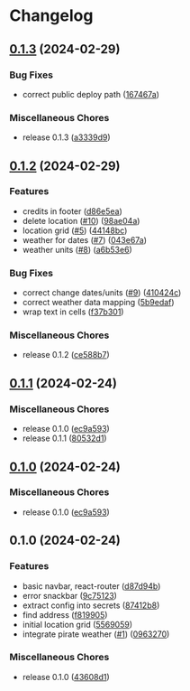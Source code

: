 # Changelog

## [0.1.3](https://github.com/dwmkerr/tripweather/compare/v0.1.2...v0.1.3) (2024-02-29)


### Bug Fixes

* correct public deploy path ([167467a](https://github.com/dwmkerr/tripweather/commit/167467a41640f379ad18a11b8caad4ab89de75e6))


### Miscellaneous Chores

* release 0.1.3 ([a3339d9](https://github.com/dwmkerr/tripweather/commit/a3339d9f34a70517f4239dfcd195dcc3b51b30fe))

## [0.1.2](https://github.com/dwmkerr/tripweather/compare/v0.1.1...v0.1.2) (2024-02-29)


### Features

* credits in footer ([d86e5ea](https://github.com/dwmkerr/tripweather/commit/d86e5ea7c53da52a6a132dd4f34572f743845350))
* delete location ([#10](https://github.com/dwmkerr/tripweather/issues/10)) ([98ae04a](https://github.com/dwmkerr/tripweather/commit/98ae04ad6485181f0fe94e0e523776341d55d219))
* location grid ([#5](https://github.com/dwmkerr/tripweather/issues/5)) ([44148bc](https://github.com/dwmkerr/tripweather/commit/44148bc9eeeed1285b3570b0d07992339c9c9ebd))
* weather for dates ([#7](https://github.com/dwmkerr/tripweather/issues/7)) ([043e67a](https://github.com/dwmkerr/tripweather/commit/043e67a155de0b37d060918d9cf3b5d441b048f1))
* weather units ([#8](https://github.com/dwmkerr/tripweather/issues/8)) ([a6b53e6](https://github.com/dwmkerr/tripweather/commit/a6b53e6235624b157c447afd1346f400e269f2e3))


### Bug Fixes

* correct change dates/units ([#9](https://github.com/dwmkerr/tripweather/issues/9)) ([410424c](https://github.com/dwmkerr/tripweather/commit/410424cbc4cd080e18b360194f0f26076af3abec))
* correct weather data mapping ([5b9edaf](https://github.com/dwmkerr/tripweather/commit/5b9edaf55345400120f1977abdfffe0cb64a943b))
* wrap text in cells ([f37b301](https://github.com/dwmkerr/tripweather/commit/f37b3015c4427eac506139b608d4cad06eac7b3d))


### Miscellaneous Chores

* release 0.1.2 ([ce588b7](https://github.com/dwmkerr/tripweather/commit/ce588b775dc94d1652b5789b7ec765e2470f151e))

## [0.1.1](https://github.com/dwmkerr/tripweather/compare/v0.1.0...v0.1.1) (2024-02-24)


### Miscellaneous Chores

* release 0.1.0 ([ec9a593](https://github.com/dwmkerr/tripweather/commit/ec9a5938b76254f09b06000aa1c4efb9789be1dc))
* release 0.1.1 ([80532d1](https://github.com/dwmkerr/tripweather/commit/80532d11a4e2161c3172d1b398410f00011600db))

## [0.1.0](https://github.com/dwmkerr/tripweather/compare/v0.1.0...v0.1.0) (2024-02-24)


### Miscellaneous Chores

* release 0.1.0 ([ec9a593](https://github.com/dwmkerr/tripweather/commit/ec9a5938b76254f09b06000aa1c4efb9789be1dc))

## 0.1.0 (2024-02-24)


### Features

* basic navbar, react-router ([d87d94b](https://github.com/dwmkerr/tripweather/commit/d87d94b274d1c282aa01497f227e3929fea7bb91))
* error snackbar ([9c75123](https://github.com/dwmkerr/tripweather/commit/9c75123e30e3f664802b8370fe6a74fa3ba317c5))
* extract config into secrets ([87412b8](https://github.com/dwmkerr/tripweather/commit/87412b86023a51105eec9914e82e4fc187db0ed2))
* find address ([f819905](https://github.com/dwmkerr/tripweather/commit/f8199055e6dcfd4fd7273054b85d926d107709cf))
* initial location grid ([5569059](https://github.com/dwmkerr/tripweather/commit/55690595637aae2c9cf886988ceaf34690bd31ff))
* integrate pirate weather ([#1](https://github.com/dwmkerr/tripweather/issues/1)) ([0963270](https://github.com/dwmkerr/tripweather/commit/09632706170724538833e087c3f7d66c930db719))


### Miscellaneous Chores

* release 0.1.0 ([43608d1](https://github.com/dwmkerr/tripweather/commit/43608d16ce333cc354f734157a0336329502cdb9))
